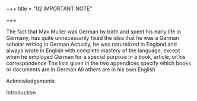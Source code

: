 +++
title = "02 IMPORTANT NOTE"

+++

The fact that Max Muller was German by birth and spent his early 
life in Germany, has quite unnecessarily fixed the idea that he was a 
German scholar writing in German Actually, he was naturalized in 
England and always wrote in English with complete mastery of the 
language, except when he employed German for a special purpose in a 
book, article, or his correspondence The lists given in the two appendices 
specify which books or documents are in German All others are in his 
own English 



Acknowledgements 

Introduction 

